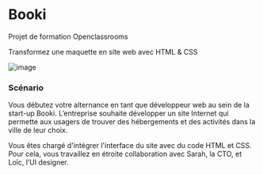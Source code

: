 # Booki

Projet de formation Openclassrooms 

Transformez une maquette en site web avec HTML &amp; CSS


![image](https://user-images.githubusercontent.com/48679043/222276518-f878befd-9c81-4b6f-9ba7-0f8df006995f.png)

### Scénario
Vous débutez votre alternance en tant que développeur web au sein de la start-up Booki. 
L’entreprise souhaite développer un site Internet qui permette aux usagers de trouver des hébergements et des activités dans la ville de leur choix.

Vous êtes chargé d'intégrer l'interface du site avec du code HTML et CSS. Pour cela, vous travaillez en étroite collaboration avec Sarah, la CTO, et Loïc, l’UI designer. 

